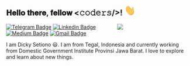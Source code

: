 <h2> 𝐇𝐞𝐥𝐥𝐨 𝐭𝐡𝐞𝐫𝐞, 𝐟𝐞𝐥𝐥𝐨𝐰 <𝚌𝚘𝚍𝚎𝚛𝚜/>! <img src="https://raw.githubusercontent.com/ABSphreak/ABSphreak/master/gifs/Hi.gif" width="30px"></h2>

<img align='right' src='https://user-images.githubusercontent.com/5713670/87202985-820dcb80-c2b6-11ea-9f56-7ec461c497c3.gif' width='200"'>

[![Telegram Badge](https://img.shields.io/badge/-@DickyS-1ca0f1?style=flat-square&labelColor=1ca0f1&logo=telegram&logoColor=white&link=https://twitter.com/Harshkhatri24)](https://t.me/DickyStn) [![Linkedin Badge](https://img.shields.io/badge/-Dicky-blue?style=flat-square&logo=Linkedin&logoColor=white&link=https://www.linkedin.com/in/dicky-setiono/)](https://www.linkedin.com/in/dicky-setiono/) [![Medium Badge](https://img.shields.io/badge/-@Dicky-03a57a?style=flat-square&labelColor=000000&logo=Medium&link=https://medium.com/@dsetiono1/)](https://medium.com/@dsetiono1)
[![Gmail Badge](https://img.shields.io/badge/-infodickydiko@gmail.com-c14438?style=flat-square&logo=Gmail&logoColor=white&link=mailto:infodickydiko@gmail.com)](mailto:infodickydiko@gmail.com)

I am Dicky Setiono 😃. I am from Tegal, Indonesia and currently working from Domestic Government Institute Provinsi Jawa Barat. I love to explore and learn about new things.
